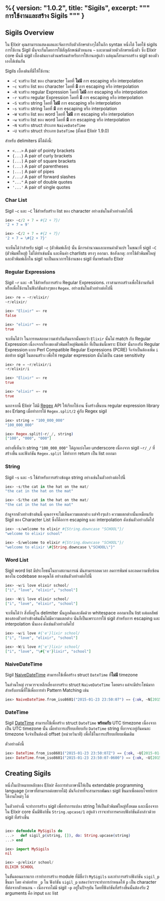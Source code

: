 %{
  version: "1.0.2",
  title: "Sigils",
  excerpt: """
  การใช้งานและสร้าง Sigils
  """
}
---

## Sigils Overview

ใน Elixir คุณสามารถแสดงผลและจัดการกับตัวอักษรต่างๆได้ในอีก syntax หนึ่งได้ โดยใช้ sigils 
การใช้งาน Sigil นั้นจะเริ่มโดยการใช้สัญลักษณ์ตัวหนอน `~` และตามด้วยตัวอักษรหนึ่งตัว ซึ่ง Elixir core นั้นมี sigil เบื้องต้นบางส่วนพร้อมสำหรับการใข้งานอยู่แล้ว แต่คุณก็สามารถสร้าง sigil ของตัวเองได้เช่นกัน

Sigils เบื้องต้นที่มีให้ใช้งาน:

  - `~C` จะสร้าง list ของ character โดยที่ **ไม่มี** การ escaping หรือ interpolation
  - `~c` จะสร้าง list ของ character โดยที่ **มี** การ escaping หรือ interpolation
  - `~R` จะสร้าง regular Expression โดยที่ **ไม่มี** การ escaping หรือ interpolation
  - `~r` จะสร้าง regular Expression โดยที่ **มี** การ escaping หรือ interpolation
  - `~S` จะสร้าง string โดยที่ **ไม่มี** การ escaping หรือ interpolation
  - `~s` จะสร้าง string โดยที่ **มี** การ escaping หรือ interpolation
  - `~W` จะสร้าง list ของ word โดยที่ **ไม่มี** การ escaping หรือ interpolation
  - `~w` จะสร้าง list ของ word โดยที่ **มี** การ escaping หรือ interpolation
  - `~N` จะสร้าง struct ประเภท `NaiveDateTime`
  - `~U` จะสร้าง struct ประเภท `DateTime` (ตั้งแต่ Elixir 1.9.0)

สำหรับ delimiters มีได้ดังนี้:

  - `<...>` A pair of pointy brackets
  - `{...}` A pair of curly brackets
  - `[...]` A pair of square brackets
  - `(...)` A pair of parentheses
  - `|...|` A pair of pipes
  - `/.../` A pair of forward slashes
  - `"..."` A pair of double quotes
  - `'...'` A pair of single quotes

### Char List

Sigil `~c` และ `~C` ใช้สำหรับสร้าง list ของ character
อย่างเช่นในตัวอย่างต่อไปนี้

```elixir
iex> ~c/2 + 7 = #{2 + 7}/
'2 + 7 = 9'

iex> ~C/2 + 7 = #{2 + 7}/
'2 + 7 = \#{2 + 7}'
```

จะเห็นได้ว่าสำหรับ sigil `~c` (ตัวพิมพ์เล็ก) นั้น มีการคำนวณและแทนค่าตัวแปร ในขณะที่ sigil `~C` (ตัวพิมพ์ใหญ๋) ไม่ได้ทำเช่นนั้น และคืนค่า charlists ตรงๆ ออกมา.
ข้อสังเกตุ: การใช้ตัวพิมพ์ใหญ่และตัวพิมพ์เล็กใน sigil จะเป็นแนวการใช้งานของ sigil ที่มาพร้อมกับ Elixir

### Regular Expressions

Sigil `~r` และ `~R` ใช้สำหรับการสร้าง Regular Expressions.
เราสามารถสร้างเพื่อใช้งานทันที หรือเพื่อใช้งานในฟังก์ชันต่างๆของ `Regex`.
อย่างเช่นในตัวอย่างต่อไปนี้

```elixir
iex> re = ~r/elixir/
~r/elixir/

iex> "Elixir" =~ re
false

iex> "elixir" =~ re
true
```

จะเห็นได้ว่า ในการทดสอบความเท่ากันอันแรกนั้นพบว่า `Elixir` นั้นไม่ match กับ Regular Expression เนื่องจากเรื่องของตัวพิมพ์ใหญ่พิมพ์เล็ก
ที่เป็นเช่นนี้เพราะ Elixir นั้นรองรับ Regular Expression แบบ Perl Compatible Regular Expressions (PCRE) จึงจำเป็นต้องเพิ่ม `i` ต่อท้าย sigil ในตอนสร้าง เพื่อให้ regular expression นั้นไม่เป็น case sensitivity


```elixir
iex> re = ~r/elixir/i
~r/elixir/i

iex> "Elixir" =~ re
true

iex> "elixir" =~ re
true
```

นอกจากนี้ Elixir ได้มี [Regex](https://hexdocs.pm/elixir/Regex.html) API ให้เรียกใช้งาน ซึ่งสร้างขึ้นบน regular expression library ของ Erlang 
เมื่อทำการใช้ `Regex.split/2` คู่กับ Regex sigil

```elixir
iex> string = "100_000_000"
"100_000_000"

iex> Regex.split(~r/_/, string)
["100", "000", "000"]
```

อย่างที่เห็นว่า string `"100_000_000"` ได้ถูกแบ่งโดย underscore เนื่องจาก sigil `~r/_/` ที่สร้างขึ้น และฟังก์ชัน `Regex.split` ได้ทำการ return เป็น list ออกมา


### String

Sigil `~s` และ `~S` ใช้สำหรับการสร้างข้อมูล string
อย่างเช่นในตัวอย่างต่อไปนี้

```elixir
iex> ~s/the cat in the hat on the mat/
"the cat in the hat on the mat"

iex> ~S/the cat in the hat on the mat/
"the cat in the hat on the mat"
```

ถ้าดูจากตัวอย่างข้างต้นนี้ คุณอาจจะไม่เห็นความแตกต่าง แต่จริงๆแล้ว ความแตกต่างนั้นเหมือนกับ Sigil ของ Character List ซึ่งก็คือการ escaping และ interpolation
ดังเช่นตัวอย่างถัดไป

```elixir
iex> ~s/welcome to elixir #{String.downcase "SCHOOL"}/
"welcome to elixir school"

iex> ~S/welcome to elixir #{String.downcase "SCHOOL"}/
"welcome to elixir \#{String.downcase \"SCHOOL\"}"
```

### Word List

Sigil word list มีประโยชน์ในบางสถานการณ์
มันสามารถลดเวลา ลดการพิมพ์ และลดความซับซ้อนของใน codebase ของคุณได้
อย่างเช่นตัวอย่างต่อไปนี้

```elixir
iex> ~w/i love elixir school/
["i", "love", "elixir", "school"]

iex> ~W/i love elixir school/
["i", "love", "elixir", "school"]
```

จะเห็นได้ว่า สิ่งที่อยู่ใน delimiter นั้นถูกคั่นและตัดด้วย whitespace ออกมาเป็น list
แต่ผลลัพธ์ของสองตัวอย่างข้างต้นนั้นไม่มีความแตกต่าง นั่นก็เป็นเพราะการใช้ sigil สำหรับการ escaping และ interpolation นั่นเอง ดังเช่นตัวอย่างถัดไป

```elixir
iex> ~w/i love #{'e'}lixir school/
["i", "love", "elixir", "school"]

iex> ~W/i love #{'e'}lixir school/
["i", "love", "\#{'e'}lixir", "school"]
```

### NaiveDateTime

Sigil [NaiveDateTime](https://hexdocs.pm/elixir/NaiveDateTime.html) สามารถใช้เพื่อสร้าง struct `DateTime` ที่**ไม่มี** timezone

ในส่วนใหญ่ เราควรจะหลีกเลี่ยงการสร้าง struct `NaiveDateTime` โดยตรง 
แต่จะมีประโชน์มากสำหรับกรณีที่ใช้เพื่อการทำ Pattern Matching เช่น

```elixir
iex> NaiveDateTime.from_iso8601("2015-01-23 23:50:07") == {:ok, ~N[2015-01-23 23:50:07]}
```

### DateTime

Sigil [DateTime](https://hexdocs.pm/elixir/DateTime.html) สามารถใช้เพื่อสร้าง struct `DateTime` **พร้อมกับ** UTC timezone เนื่องจากเป็น UTC timezone นั้น เมื่อทำการเปรียบเทียบกับ `DateTime` string ที่อาจจะอยู่กันคนละ timezone จึงจำเป็นต้องมี offset (หน่วยวินาที) เพื่อใช้ในการเปรียบเทียบเพิ่มเติม

ตัวอย่างดังนี้

```elixir
iex> DateTime.from_iso8601("2015-01-23 23:50:07Z") == {:ok, ~U[2015-01-23 23:50:07Z], 0}
iex> DateTime.from_iso8601("2015-01-23 23:50:07-0600") == {:ok, ~U[2015-01-24 05:50:07Z], -21600}
```

## Creating Sigils

หนึ่งในเป้าหมายหลักของ Elixir คือการทำภาษานี้ให้เป็น extendable programming language (ภาษาที่สามารถต่อขยายได้) มันจึงง่ายที่จะสามารถพัฒนา sigil ขึ้นมาเพื่อตอบโจทย์การใช้งานใหม่ๆ ได้

ในตัวอย่างนี้ จะทำการสร้าง sigil เพื่อทำการแปลง string ให้เป็นตัวพิมพ์ใหญ่ทั้งหมด
และเนื่องจากใน Elixir core นั้นมีฟังก์ชั่น `String.upcase/1` อยู่แล้ว เราจะทำการครอบฟังก์ชันดังกล่าวด้วย sigil ที่สร้างขึ้น

```elixir

iex> defmodule MySigils do
...>   def sigil_p(string, []), do: String.upcase(string)
...> end

iex> import MySigils
nil

iex> ~p/elixir school/
ELIXIR SCHOOL
```

ในขั้นตอนแรกแรก เราทำการสร้าง module ที่มีชื่อว่า `MySigils` และทำการสร้างฟังก์ชัน `sigil_p` ขึ้นมา โดย คำต่อท้าย `_p` ใน ฟังก์ชัน `sigil_p` แสดงว่าเราจะทำการกำหนดให้ `p` เป็น character ที่ต่อจากตัวหนอน `~` เนื่องจากไม่มี sigil `~p` อยู่ในปัจจุบัน โดยที่ฟังก์ชันที่สร้างขึ้นนั้นต้องรับ 2 arguments คือ input และ list
